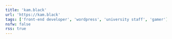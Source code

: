```yaml
---
title: 'kam.black'
url: 'https://kam.black'
tags: ['front-end developer', 'wordpress', 'university staff', 'gamer']
nsfw: false
rss: true
---
```

